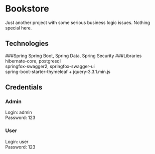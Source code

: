 # Bookstore
Just another project with some serious business logic issues. Nothing special here.
## Technologies
###Spring
Spring Boot, Spring Data, Spring Security
###Libraries
hibernate-core, postgresql\
springfox-swagger2, springfox-swagger-ui\
spring-boot-starter-thymeleaf + jquery-3.3.1.min.js
## Credentials
### Admin
Login: admin\
Password: 123
### User
Login: user\
Password: 123
